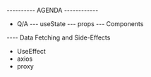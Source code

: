 ---------- AGENDA ------------


- Q/A
 --- useState
 --- props
 --- Components



---- Data Fetching and Side-Effects
- UseEffect
- axios
- proxy
